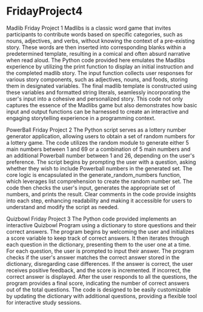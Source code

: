 # FridayProject4
Madlib Friday Project 1
Madlibs is a classic word game that invites participants to contribute words based on specific categories, such as nouns, adjectives, and verbs, without knowing the context of a pre-existing story. These words are then inserted into corresponding blanks within a predetermined template, resulting in a comical and often absurd narrative when read aloud. The Python code provided here emulates the Madlibs experience by utilizing the print function to display an initial instruction and the completed madlib story. The input function collects user responses for various story components, such as adjectives, nouns, and foods, storing them in designated variables. The final madlib template is constructed using these variables and formatted string literals, seamlessly incorporating the user's input into a cohesive and personalized story. This code not only captures the essence of the Madlibs game but also demonstrates how basic input and output functions can be harnessed to create an interactive and engaging storytelling experience in a programming context.

PowerBall Friday Project 2
The Python script serves as a lottery number generator application, allowing users to obtain a set of random numbers for a lottery game. The code utilizes the random module to generate either 5 main numbers between 1 and 69 or a combination of 5 main numbers and an additional Powerball number between 1 and 26, depending on the user's preference. The script begins by prompting the user with a question, asking whether they wish to include Powerball numbers in the generated set. The core logic is encapsulated in the generate_random_numbers function, which leverages list comprehension to create the random number set. The code then checks the user's input, generates the appropriate set of numbers, and prints the result. Clear comments in the code provide insights into each step, enhancing readability and making it accessible for users to understand and modify the script as needed.

Quizbowl Friday Project 3
The Python code provided implements an interactive Quizbowl Program using a dictionary to store questions and their correct answers. The program begins by welcoming the user and initializes a score variable to keep track of correct answers. It then iterates through each question in the dictionary, presenting them to the user one at a time. For each question, the user is prompted to input their answer. The program checks if the user's answer matches the correct answer stored in the dictionary, disregarding case differences. If the answer is correct, the user receives positive feedback, and the score is incremented. If incorrect, the correct answer is displayed. After the user responds to all the questions, the program provides a final score, indicating the number of correct answers out of the total questions. The code is designed to be easily customizable by updating the dictionary with additional questions, providing a flexible tool for interactive study sessions.